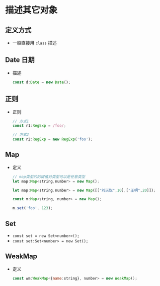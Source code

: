 # 描述其它对象

## 定义方式

+ 一般直接用 `class` 描述

## Date 日期

+ 描述

    ```js
    const d:Date = new Date();
    ```

## 正则

+ 正则

    ```js
    // 方式1
    const r1:RegExp = /foo/;

    // 方式2
    const r2:RegExp = new RegExp('foo');
    ```

## Map

+ 定义

    ```js
    // map类型的的键值对类型可以是任意类型
    let map:Map<string,number> = new Map();

    let map:Map<string,number> = new Map([["刘天悦",10],["王明",20]]);
    ```

    ```js
    const m:Map<string, number> = new Map();

    m.set('foo', 123);
    ```

## Set

+ `const set = new Set<number>();`
+ `const set:Set<number> = new Set();`

## WeakMap

+ 定义

    ```js
    const wm:WeakMap<{name:string}, number> = new WeakMap();
    ```
